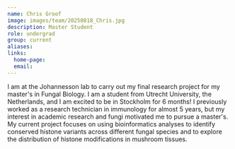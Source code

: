 ```yaml
---
name: Chris Groof
image: images/team/20250818_Chris.jpg
description: Master Student
role: undergrad
group: current
aliases:
links:
  home-page:
  email:
---
```


I am at the Johannesson lab to carry out my final research project for my master's in Fungal Biology. I am a student from Utrecht University, the Netherlands, and I am excited to be in Stockholm for 6 months! I previously worked as a research technician in immunology for almost 5 years, but my interest in academic research and fungi motivated me to pursue a master's. My current project focuses on using bioinformatics analyses to identify conserved histone variants across different fungal species and to explore the distribution of histone modifications in mushroom tissues.